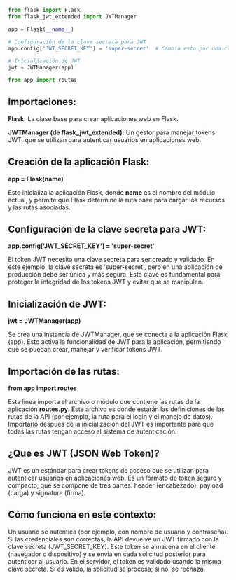 ```python
from flask import Flask
from flask_jwt_extended import JWTManager

app = Flask(__name__)

# Configuración de la clave secreta para JWT
app.config['JWT_SECRET_KEY'] = 'super-secret'  # Cambia esto por una clave segura

# Inicialización de JWT
jwt = JWTManager(app)

from app import routes
```

## Importaciones:

**Flask:** La clase base para crear aplicaciones web en Flask.  

**JWTManager (de flask_jwt_extended):** Un gestor para manejar tokens JWT, que se utilizan para autenticar usuarios en aplicaciones web.  

## Creación de la aplicación Flask:

**app = Flask(__name__)**  

Esto inicializa la aplicación Flask, donde __name__ es el nombre del módulo actual, y permite que Flask determine la ruta base para cargar los recursos y las rutas asociadas.  

## Configuración de la clave secreta para JWT:


**app.config['JWT_SECRET_KEY'] = 'super-secret'**  

El token JWT necesita una clave secreta para ser creado y validado. En este ejemplo, la clave secreta es 'super-secret', pero en una aplicación de producción debe ser única y más segura. Esta clave es fundamental para proteger la integridad de los tokens JWT y evitar que se manipulen.  

## Inicialización de JWT:

**jwt = JWTManager(app)**  

Se crea una instancia de JWTManager, que se conecta a la aplicación Flask (app). Esto activa la funcionalidad de JWT para la aplicación, permitiendo que se puedan crear, manejar y verificar tokens JWT.

## Importación de las rutas:

**from app import routes**  

Esta línea importa el archivo o módulo que contiene las rutas de la aplicación **routes.py**. Este archivo es donde estarán las definiciones de las rutas de la API (por ejemplo, la ruta para el login y el manejo de datos). Importarlo después de la inicialización del JWT es importante para que todas las rutas tengan acceso al sistema de autenticación.

## ¿Qué es JWT (JSON Web Token)?
JWT es un estándar para crear tokens de acceso que se utilizan para autenticar usuarios en aplicaciones web. Es un formato de token seguro y compacto, que se compone de tres partes: header (encabezado), payload (carga) y signature (firma).

## Cómo funciona en este contexto:
Un usuario se autentica (por ejemplo, con nombre de usuario y contraseña).
Si las credenciales son correctas, la API devuelve un JWT firmado con la clave secreta (JWT_SECRET_KEY).
Este token se almacena en el cliente (navegador o dispositivo) y se envía en cada solicitud posterior para autenticar al usuario.
En el servidor, el token es validado usando la misma clave secreta. Si es válido, la solicitud se procesa; si no, se rechaza.  



